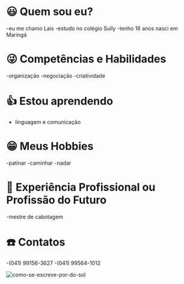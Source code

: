 # :smiley: Quem sou eu?
-eu me chamo Lais 
-estudo no colégio Sully
-tenho 16 anos
nasci em Maringá
# :stuck_out_tongue_winking_eye: Competências e Habilidades
-organização
-negociação
-criatividade
# :+1: Estou aprendendo 
- linguagem e comunicação
# :grin: Meus Hobbies
-patinar
-caminhar
-nadar
# :raising_hand: Experiência Profissional ou Profissão do Futuro
-mestre de cabotagem
# :phone: Contatos
-(041) 99156-3627
-(041) 99564-1012

![como-se-escreve-por-do-sol](https://user-images.githubusercontent.com/118577984/208209394-a5ee669a-6886-4b5f-adbf-1661c3351430.jpg)

